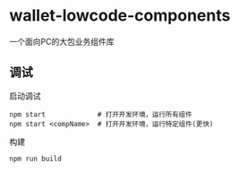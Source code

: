# wallet-lowcode-components

一个面向PC的大包业务组件库

## 调试
启动调试

```
npm start             # 打开开发环境，运行所有组件
npm start <compName>  # 打开开发环境，运行特定组件(更快)
```

构建

```
npm run build
```

